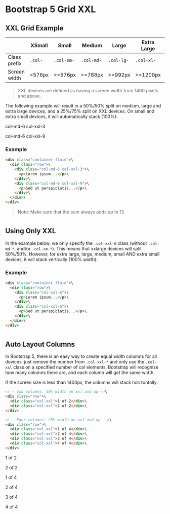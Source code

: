 Bootstrap 5 Grid XXL
====================

XXL Grid Example
----------------

|   | XSmall | Small | Medium | Large | Extra Large | XXL |
|---|---|---|---|---|---|---|
| Class prefix | `.col-` | `.col-sm-` | `.col-md-` | `.col-lg-` | `.col-xl-` | `.col-xxl-` |
| Screen width | <576px | >=576px | >=768px | >=992px | >=1200px | >=1400px |

> XXL devices are defined as having a screen width from 1400 pixels and above.

The following example will result in a 50%/50% split on medium, large and extra large devices, and a 25%/75% split on XXL devices. On small and extra small devices, it will automatically stack (100%):

col-md-6 col-xxl-3

col-md-6 col-xxl-9

### Example
``` html
<div class="container-fluid">\
  <div class="row">\
    <div class="col-md-6 col-xxl-3">\
      <p>Lorem ipsum...</p>\
    </div>\
    <div class="col-md-6 col-xxl-9">\
      <p>Sed ut perspiciatis...</p>\
    </div>\
  </div>\
</div>
```
 
> Note: Make sure that the sum always adds up to 12.

#

Using Only XXL
--------------

In the example below, we only specify the `.col-xxl-6` class (without `.col-md-*`, and/or `.col-sm-*`). This means that xxlarge devices will split 50%/50%. However, for extra large, large, medium, small AND extra small devices, it will stack vertically (100% width):

### Example
``` html
<div class="container-fluid">\
  <div class="row">\
    <div class="col-xxl-6">\
      <p>Lorem ipsum...</p>\
    </div>\
    <div class="col-xxl-6">\
      <p>Sed ut perspiciatis...</p>\
    </div>\
  </div>\
</div>
```
 
#

Auto Layout Columns
-------------------

In Bootstrap 5, there is an easy way to create equal width columns for all devices: just remove the number from `.col-xxl-*` and only use the `.col-xxl` class on a specified number of col elements. Bootstrap will recognize how many columns there are, and each column will get the same width.

If the screen size is less than 1400px, the columns will stack horizontally:
``` html
<!-- Two columns: 50% width on xxl and up-->\
<div class="row">\
  <div class="col-xxl">1 of 2</div>\
  <div class="col-xxl">2 of 2</div>\
</div>

<!-- Four columns: 25% width on xxl and up -->\
<div class="row">\
  <div class="col-xxl">1 of 4</div>\
  <div class="col-xxl">2 of 4</div>\
  <div class="col-xxl">3 of 4</div>\
  <div class="col-xxl">4 of 4</div>\
</div>
```
1 of 2

2 of 2

1 of 4

2 of 4

3 of 4

4 of 4